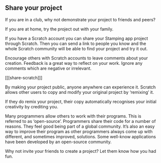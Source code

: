 ## Share your project

If you are in a club, why not demonstrate your project to friends and peers?

If you are at home, try the project out with your family. 

If you have a Scratch account you can share your Stamping app project through Scratch. Then you can send a link to people you know and the whole Scratch community will be able to find your project and try it out. 

Encourage others with Scratch accounts to leave comments about your creation. Feedback is a great way to reflect on your work. Ignore any comments which are negative or irrelevant.

[[[share-scratch]]]

By making your project public, anyone anywhere can experience it. Scratch allows other users to copy and modify your original project by ‘remixing’ it.

If they do remix your project, their copy automatically recognises your initial creativity by crediting you.

Many programmers allow others to work with their programs. This is referred to as ‘open-source’. Programmers share their code for a number of reasons. They feel good being part of a global community. It’s also an easy way to improve their program as other programmers always come up with different, and sometimes improved, solutions. Some well-know applications have been developed by an open-source community.

Why not invite your friends to create a project? Let them know how you had fun.
